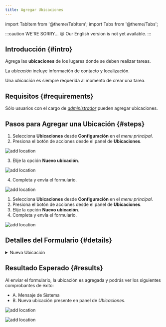 ```yaml
---
title: Agregar Ubicaciones
---
```


import TabItem from '@theme/TabItem';
import Tabs from '@theme/Tabs';

:::caution WE'RE SORRY... 😢
Our English version is not yet available.
:::

## Introducción {#intro}
Agrega las **ubicaciones** de los lugares donde se deben realizar tareas. 

La _ubicación_ incluye información de contacto y localización.

Una _ubicación_ es siempre requerida al momento de crear una tarea.

## Requisitos {#requirements}
Sólo usuarios con el cargo de [_administrador_](/docs/products/forms/configuration/users/user_types#admin) pueden agregar ubicaciones.

## Pasos para Agregar una Ubicación {#steps}

<Tabs>
<TabItem value="desktop" label="Escritorio" default>

1. Selecciona **Ubicaciones** desde **Configuración** en el _menu principal_.
2. Presiona el botón de acciones desde el panel de **Ubicaciones**.

<div className="img_sizing">

![add location](/img/productos_es/product_forms_locations_01.png)

</div>

3. Elije la opción **Nuevo ubicación**.

<div className="img_sizing">

![add location](/img/productos_es/product_forms_locations_02.png)

</div>

4. Completa y envía el formulario.

<div className="img_sizing">

![add location](/img/productos_es/product_forms_locations_03.png)

</div>

</TabItem>
<TabItem value="mobile" label="Versión Móvil" default>

1. Selecciona **Ubicaciones** desde **Configuración** en el _menu principal_.
2. Presiona el botón de acciones desde el panel de **Ubicaciones**.
3. Elije la opción **Nuevo ubicación**.
4. Completa y envía el formulario.

<div className="img_sizing">

![add location](/img/productos_es/product_forms_locations_01m.png)

</div>

</TabItem>
</Tabs>


## Detalles del Formulario {#details}

<details>
<summary>Nueva Ubicación</summary>
<div className="container">
<div className="row">
<div className="col col--6">

<div className="img_sizing_narrow padding-vert--lg">

![add location](/img/productos_es/product_forms_locations_04.png)

</div>
</div>
<div className="col col--6">

- **<span className="badge badge--danger">1.</span> Nombre de la ubicación**: Este nombre representará la ubicación en todos los formularios.
- **<span className="badge badge--danger">2.</span> Ingresa ubicación en el mapa**: Escribe la dirección, indica en el mapa o utiliza la ubicación GPS actual.
- **<span className="badge badge--danger">3.</span> Nombre o Razón Social**: Este el nombre de la persona o empresa responsable de la ubicación.
- **<span className="badge badge--danger">4.</span> Correo electrónico**: El correo electrónico de la persona o empresa responsable de la ubicación. Al completar una tarea, se puede enviar automáticamente a este correo un PDF con el resumen de la tarea.
- **<span className="badge badge--danger">5.</span> Teléfono**: Número telefónico de la persona o empresa responsable de la ubicación. Sólo para uso de referencia.
- **<span className="badge badge--danger">6.</span> Enviar**: Al enviar el formulario, la ubicación es agregada a la base de datos y puede ser utilizada al [crear tareas](/docs/products/forms/tasks/task_create).

</div>

</div>
</div>
</details>


## Resultado Esperado {#results}
Al enviar el formulario, la ubicación es agregada y podrás ver los siguientes comprobantes de éxito:

- A. Mensaje de Sistema
- B. Nueva ubicación presente en panel de _Ubicaciones_.


<Tabs>
<TabItem value="desktop" label="Escritorio" default>

<div className="img_sizing">

![add location](/img/productos_es/product_forms_locations_05.png)

</div>

</TabItem>
<TabItem value="mobile" label="Versión Móvil" default>

<div className="img_sizing_small">

![add location](/img/productos_es/product_forms_locations_05m.png)

</div>
</TabItem>
</Tabs>
